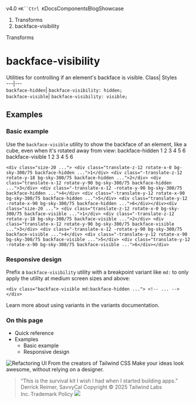 v4.0
`⌘K``Ctrl K`DocsComponentsBlogShowcase
  1. Transforms
  2. backface-visibility


Transforms
# backface-visibility
Utilities for controlling if an element's backface is visible.
Class| Styles  
---|---  
`backface-hidden`| `backface-visibility: hidden;`  
`backface-visible`| `backface-visibility: visible;`  
## Examples
### Basic example
Use the `backface-visible` utility to show the backface of an element, like a cube, even when it's rotated away from view:
backface-hidden
1
2
3
4
5
6
backface-visible
1
2
3
4
5
6
```
<div class="size-20 ..."> <div class="translate-z-12 rotate-x-0 bg-sky-300/75 backface-hidden ...">1</div> <div class="-translate-z-12 rotate-y-18 bg-sky-300/75 backface-hidden ...">2</div> <div class="translate-x-12 rotate-y-90 bg-sky-300/75 backface-hidden ...">3</div> <div class="-translate-x-12 -rotate-y-90 bg-sky-300/75 backface-hidden ...">4</div> <div class="-translate-y-12 rotate-x-90 bg-sky-300/75 backface-hidden ...">5</div> <div class="translate-y-12 -rotate-x-90 bg-sky-300/75 backface-hidden ...">6</div></div><div class="size-20 ..."> <div class="translate-z-12 rotate-x-0 bg-sky-300/75 backface-visible ...">1</div> <div class="-translate-z-12 rotate-y-18 bg-sky-300/75 backface-visible ...">2</div> <div class="translate-x-12 rotate-y-90 bg-sky-300/75 backface-visible ...">3</div> <div class="-translate-x-12 -rotate-y-90 bg-sky-300/75 backface-visible ...">4</div> <div class="-translate-y-12 rotate-x-90 bg-sky-300/75 backface-visible ...">5</div> <div class="translate-y-12 -rotate-x-90 bg-sky-300/75 backface-visible ...">6</div></div>
```

### Responsive design
Prefix a `backface-visibility` utility with a breakpoint variant like `md:` to only apply the utility at medium screen sizes and above:
```
<div class="backface-visible md:backface-hidden ..."> <!-- ... --></div>
```

Learn more about using variants in the variants documentation.
### On this page
  * Quick reference
  * Examples
    * Basic example
    * Responsive design


![Refactoring UI](https://tailwindcss.com/_next/image?url=%2F_next%2Fstatic%2Fmedia%2Fbook-promo.27d91093.png&w=256&q=75)
From the creators of Tailwind CSS
Make your ideas look awesome, without relying on a designer.
> “This is the survival kit I wish I had when I started building apps.”
> Derrick Reimer, SavvyCal
Copyright © 2025 Tailwind Labs Inc.·Trademark Policy
![](https://cdn.usefathom.com/?h=https%3A%2F%2Ftailwindcss.com&p=%2Fdocs%2Fbackface-visibility&r=&sid=PMFMDJGK&qs=%7B%7D&cid=83557668)
